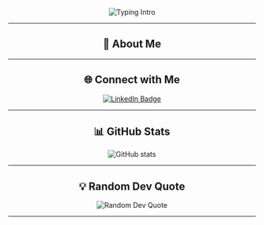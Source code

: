 <div align="center">

![Typing Intro](https://readme-typing-svg.herokuapp.com?font=Fira+Code&size=24&duration=2000&pause=500&color=8B0000&width=500&lines=Hi+there+👋+I'm+Manal;Aspiring+Full+Stack+Developer)

---

## 💜 About Me


---

## 🌐 Connect with Me

<a href="https://linkedin.com/in/manalalhatmi" target="_blank">
  <img src="https://img.shields.io/badge/LinkedIn-Manal%20Alhatmi-blue?style=for-the-badge&logo=linkedin&logoColor=white" alt="LinkedIn Badge"/>
</a>

---

## 📊 GitHub Stats

<img src="https://github-readme-stats.vercel.app/api?username=Manal-Alhatmi&show_icons=true&rank_icon=github&theme=dark&border_radius=12" alt="GitHub stats" />

---

## 💡 Random Dev Quote

<img src="https://quotes-github-readme.vercel.app/api?type=horizontal&theme=dark" alt="Random Dev Quote" />

---

</div>
